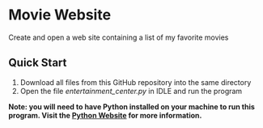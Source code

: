 # Movie Website
Create and open a web site containing a list of my favorite movies

## Quick Start
1. Download all files from this GitHub repository into the same directory
2. Open the file _entertainment_center.py_ in IDLE and run the program

**Note: you will need to have Python installed on your machine to run this program. Visit the [Python Website](https://www.python.org) for more information.**
